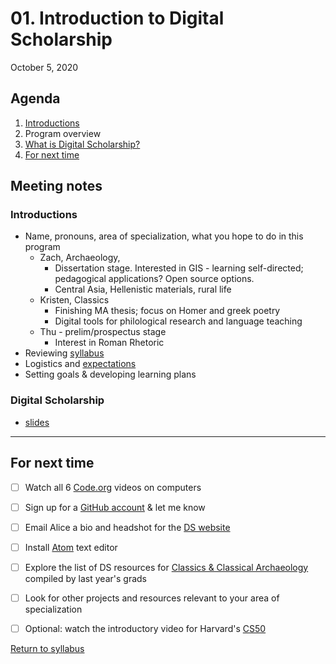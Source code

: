 # 01. Introduction to Digital Scholarship
October 5, 2020

## Agenda
1. [Introductions](#introductions)
2. Program overview
2. [What is Digital Scholarship?](#digital-scholarship)
3. [For next time](#for-next-time)

## Meeting notes

### Introductions
- Name, pronouns, area of specialization, what you hope to do in this program
  - Zach, Archaeology,
    - Dissertation stage. Interested in GIS - learning self-directed; pedagogical applications? Open source options.
    - Central Asia, Hellenistic materials, rural life
  - Kristen, Classics
    - Finishing MA thesis; focus on Homer and greek poetry
    - Digital tools for philological research and language teaching
  - Thu - prelim/prospectus stage
    - Interest in Roman Rhetoric
- Reviewing [syllabus](../syllabus)
- Logistics and [expectations](../expectations)
- Setting goals & developing learning plans

### Digital Scholarship
- [slides](http://bit.ly/dsgf-2019)


---

## For next time
- [ ] Watch all 6 [Code.org](https://www.youtube.com/watch?v=OAx_6-wdslM&list=PLzdnOPI1iJNcsRwJhvksEo1tJqjIqWbN-) videos on computers
- [ ] Sign up for a [GitHub account](https://github.com/) & let me know
- [ ] Email Alice a bio and headshot for the [DS website](https://digitalscholarship.blogs.brynmawr.edu/people/)
- [ ] Install [Atom](https://atom.io/) text editor
- [ ] Explore the list of DS resources for [Classics & Classical Archaeology](https://kbreyer.github.io/Digital-Resources-Index/) compiled by last year's grads
- [ ] Look for other projects and resources relevant to your area of specialization
- [ ] Optional: watch the introductory video for Harvard's [CS50](https://www.youtube.com/watch?v=jjqgP9dpD1k)


[Return to syllabus](/syllabus.md)
